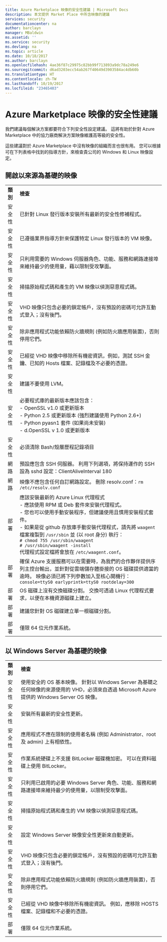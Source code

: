 ```yaml
---
title: Azure Marketplace 映像的安全性建議 | Microsoft Docs
description: 本文提供 Market Place 中所含映像的建議
services: security
documentationcenter: na
author: barclayn
manager: MBaldwin
ms.assetid: ''
ms.service: security
ms.devlang: na
ms.topic: article
ms.date: 10/18/2017
ms.author: barclayn
ms.openlocfilehash: 4ae36f87c29975c82bb99f713893a9dc78a249e6
ms.sourcegitcommit: d6ad3203ecc54ab267f40649d3903584ac4db60b
ms.translationtype: HT
ms.contentlocale: zh-TW
ms.lasthandoff: 10/19/2017
ms.locfileid: "23465403"
---
```

# <a name="security-recommendations-for-azure-marketplace-images"></a>Azure Marketplace 映像的安全性建議

我們建議每個解決方案都要符合下列安全性設定建議。 這將有助於針對 Azure Marketplace 中的協力廠商解決方案映像維護高等級的安全性。

這些建議對於 Azure Marketplace 中沒有映像的組織而言也很有用。 您可以根據可在下列表格中找到的指導方針，來檢查貴公司的 Windows 和 Linux 映像設定。

## <a name="open-source-based-images"></a>開啟以來源為基礎的映像

|||
|--------------------------------------------------------------|----------------------------------------------------------------------------------------------------------------------------------------------------------------------------------------------------------------------------------------------------------------------------------------|
| **類別**                                                 | **檢查**                                                                                                                                                                                                                                                                              |
| 安全性                                                     | 已針對 Linux 發行版本安裝所有最新的安全性修補程式。                                                                                                                                                                                                              |
| 安全性                                                     | 已遵循業界指導方針來保護特定 Linux 發行版本的 VM 映像。                                                                                                                                                                                     |
| 安全性                                                     | 只利用需要的 Windows 伺服器角色、功能、服務和網路連接埠來維持最少的使用量，藉以限制受攻擊面。                                                                                                                                               |
| 安全性                                                     | 掃描原始程式碼和產生的 VM 映像以偵測惡意程式碼。                                                                                                                                                                                                                                   |
| 安全性                                                     | VHD 映像只包含必要的鎖定帳戶，沒有預設的密碼可允許互動式登入；沒有後門。                                                                                                                                           |
| 安全性                                                     | 除非應用程式功能依賴防火牆規則 (例如防火牆應用裝置)，否則停用它們。                                                                                                                                                                             |
| 安全性                                                     | 已經從 VHD 映像中移除所有機密資訊，例如，測試 SSH 金鑰、已知的 Hosts 檔案、記錄檔及不必要的憑證。                                                                                                                                       |
| 安全性                                                     | 建議不要使用 LVM。                                                                                                                                                                                                                                            |
| 安全性                                                     | 必要程式庫的最新版本應該包含： </br> - OpenSSL v1.0 或更新版本 </br> - Python 2.5 或更新版本 (強烈建議使用 Python 2.6+) </br> - Python pyasn1 套件 (如果尚未安裝) </br> - d.OpenSSL v 1.0 或更新版本                                                                |
| 安全性                                                     | 必須清除 Bash/殼層歷程記錄項目                                                                                                                                                                                                                                             |
| 網路                                                   | 預設應包含 SSH 伺服器。 利用下列選項，將保持運作的 SSH 設為 sshd 設定：ClientAliveInterval 180                                                                                                                                                        |
| 網路                                                   | 映像不應包含任何自訂網路設定。 刪除 resolv.conf：`rm /etc/resolv.conf`                                                                                                                                                                                |
| 部署                                                   | 應該安裝最新的 Azure Linux 代理程式 </br> - 應該使用 RPM 或 Deb 套件來安裝代理程式。  </br> - 您也可以使用手動安裝程序，但建議使用且慣用安裝程式套件。 </br> - 如果是從 github 存放庫手動安裝代理程式，請先將 `waagent` 檔案複製到 `/usr/sbin` 並 (以 root 身分) 執行： </br>`# chmod 755 /usr/sbin/waagent` </br>`# /usr/sbin/waagent -install` </br>代理程式設定檔將會放在 `/etc/waagent.conf`。    |
| 部署                                                   | 確保 Azure 支援服務可以在需要時，為我們的合作夥伴提供序列主控台輸出，並針對從雲端儲存體掛接的 OS 磁碟提供適當的逾時。 映像必須已將下列參數加入至核心開機行：`console=ttyS0 earlyprintk=ttyS0 rootdelay=300` |
| 部署                                                   | OS 磁碟上沒有交換磁碟分割。 交換可透過 Linux 代理程式要求，以便在本機資源磁碟上建立。         |
| 部署                                                   | 建議您針對 OS 磁碟建立單一根磁碟分割。      |
| 部署                                                   | 僅限 64 位元作業系統。                                                                                                                                                                                                                                                          |

## <a name="windows-server-based-images"></a>以 Windows Server 為基礎的映像

|||
|-------------| -------------------------|
| **類別**                                                     | **檢查**                                                                                                                                                                |
| 安全性                                                         | 使用安全的 OS 基本映像。 針對以 Windows Server 為基礎之任何映像的來源使用的 VHD，必須來自透過 Microsoft Azure 提供的 Windows Server OS 映像。 |
| 安全性                                                         | 安裝所有最新的安全性更新。                                                                                                                                     |
| 安全性                                                         | 應用程式不應在限制的使用者名稱 (例如 Administrator、root 及 admin) 上有相依性。                                                                |
| 安全性                                                         | 作業系統硬碟上不支援 BitLocker 磁碟機加密。 可以在資料磁碟上使用 BitLocker。                                                            |
| 安全性                                                         | 只利用已啟用的必要 Windows Server 角色、功能、服務和網路連接埠來維持最少的使用量，以限制受攻擊面。                         |
| 安全性                                                         | 掃描原始程式碼和產生的 VM 映像以偵測惡意程式碼。                                                                                                                     |
| 安全性                                                         | 設定 Windows Server 映像安全性更新來自動更新。                                                                                                                |
| 安全性                                                         | VHD 映像只包含必要的鎖定帳戶，沒有預設的密碼可允許互動式登入；沒有後門。                             |
| 安全性                                                         | 除非應用程式功能依賴防火牆規則 (例如防火牆應用裝置)，否則停用它們。                                                               |
| 安全性                                                         | 已經從 VHD 映像中移除所有機密資訊。 例如，應移除 HOSTS 檔案、記錄檔和不必要的憑證。                                              |
| 部署                                                       | 僅限 64 位元作業系統。                            |

